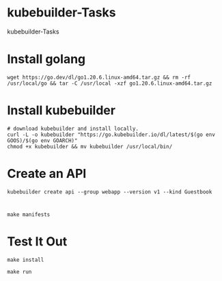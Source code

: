 # kubebuilder-Tasks
kubebuilder-Tasks

# Install golang
```shell
wget https://go.dev/dl/go1.20.6.linux-amd64.tar.gz && rm -rf /usr/local/go && tar -C /usr/local -xzf go1.20.6.linux-amd64.tar.gz

```


# Install kubebuilder

```shell
# download kubebuilder and install locally.
curl -L -o kubebuilder "https://go.kubebuilder.io/dl/latest/$(go env GOOS)/$(go env GOARCH)"
chmod +x kubebuilder && mv kubebuilder /usr/local/bin/

```

# Create an API
```shell
kubebuilder create api --group webapp --version v1 --kind Guestbook

```

# 
```shell
make manifests
```


# Test It Out
```shell
make install
```

```shell
make run
```


